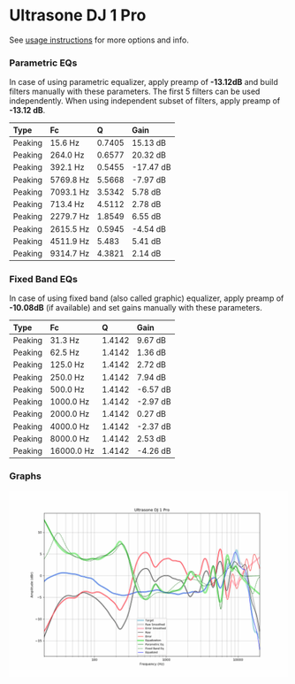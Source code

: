 # Ultrasone DJ 1 Pro
See [usage instructions](https://github.com/jaakkopasanen/AutoEq#usage) for more options and info.

### Parametric EQs
In case of using parametric equalizer, apply preamp of **-13.12dB** and build filters manually
with these parameters. The first 5 filters can be used independently.
When using independent subset of filters, apply preamp of **-13.12 dB**.

| Type    | Fc        |      Q | Gain      |
|:--------|:----------|:-------|:----------|
| Peaking | 15.6 Hz   | 0.7405 | 15.13 dB  |
| Peaking | 264.0 Hz  | 0.6577 | 20.32 dB  |
| Peaking | 392.1 Hz  | 0.5455 | -17.47 dB |
| Peaking | 5769.8 Hz | 5.5668 | -7.97 dB  |
| Peaking | 7093.1 Hz | 3.5342 | 5.78 dB   |
| Peaking | 713.4 Hz  | 4.5112 | 2.78 dB   |
| Peaking | 2279.7 Hz | 1.8549 | 6.55 dB   |
| Peaking | 2615.5 Hz | 0.5945 | -4.54 dB  |
| Peaking | 4511.9 Hz | 5.483  | 5.41 dB   |
| Peaking | 9314.7 Hz | 4.3821 | 2.14 dB   |

### Fixed Band EQs
In case of using fixed band (also called graphic) equalizer, apply preamp of **-10.08dB**
(if available) and set gains manually with these parameters.

| Type    | Fc         |      Q | Gain     |
|:--------|:-----------|:-------|:---------|
| Peaking | 31.3 Hz    | 1.4142 | 9.67 dB  |
| Peaking | 62.5 Hz    | 1.4142 | 1.36 dB  |
| Peaking | 125.0 Hz   | 1.4142 | 2.72 dB  |
| Peaking | 250.0 Hz   | 1.4142 | 7.94 dB  |
| Peaking | 500.0 Hz   | 1.4142 | -6.57 dB |
| Peaking | 1000.0 Hz  | 1.4142 | -2.97 dB |
| Peaking | 2000.0 Hz  | 1.4142 | 0.27 dB  |
| Peaking | 4000.0 Hz  | 1.4142 | -2.37 dB |
| Peaking | 8000.0 Hz  | 1.4142 | 2.53 dB  |
| Peaking | 16000.0 Hz | 1.4142 | -4.26 dB |

### Graphs
![](./Ultrasone%20DJ%201%20Pro.png)